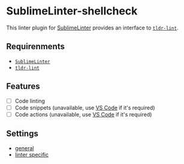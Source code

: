 # SublimeLinter-shellcheck

This linter plugin for [SublimeLinter](https://github.com/SublimeLinter/SublimeLinter) provides an interface to [`tldr-lint`](https://github.com/tldr-pages/tldr-lint).

## Requirenments

- [`SublimeLinter`](http://www.sublimelinter.com/en/latest/index.html)
- [`tldr-lint`](https://github.com/tldr-pages/tldr-lint)

## Features

- [ ] Code linting
- [ ] Code snippets (unavailable, use [VS Code](https://github.com/tldr-pages/tldr-code-extension) if it's required)
- [ ] Code actions (unavailable, use [VS Code](https://github.com/tldr-pages/tldr-code-extension) if it's required)

## Settings

- [general](http://sublimelinter.com/en/latest/settings.html)
- [linter specific](http://sublimelinter.com/en/latest/linter_settings.html)
